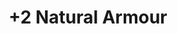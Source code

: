 ---
title: "+2 Natural Armour"
canonical: "skill/plus-2-natural-armour"
canonical_title: "Werecreature Loresheet"
lists:
    - werecreature-loresheet
tier: 4
min_type: "werecreature-x/3"
osp_cost: 40
prerequisites: ["werecreature-loresheet/plus-1-natural-armour"]
replacement: true
ladder: "natural-armour"
---